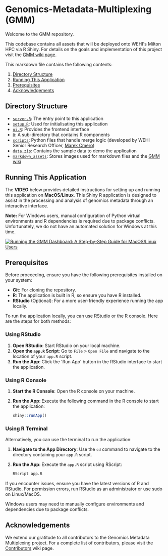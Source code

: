 # Genomics-Metadata-Multiplexing (GMM)

Welcome to the GMM repository.

This codebase contains all assets that will be deployed onto WEHI's Milton HPC via R Shiny. For details on the goals and implementation of this project visit the [GMM wiki page](https://github.com/WEHI-ResearchComputing/Genomics-Metadata-Multiplexing/wiki).

This markdown file contains the following contents:
1. [Directory Structure](#directory-structure)
2. [Running This Application](#running-this-application)
3. [Prerequisites](#prerequisites)
4. [Acknowledgements](#acknowledgements)

## Directory Structure
- [`server.R`](./server.R): The entry point to this application
- [`setup.R`](./setup.R): Used for initialisating this application
- [`ui.R`](./ui.R): Provides the frontend interface
- [`R`](./R): A sub-directory that contains R components
- [`scripts`](./scripts/): Python files that handle merge logic (developed by WEHI Senior Research Officer, [Marek Cmero](https://github.com/WEHIGenomicsRnD/celseq-sample-sheet-generator))
- [`data.zip`](./data.zip): Contains the sample data to demo the application
- [`markdown_assets`](./markdown_assets/): Stores images used for markdown files and the [GMM wiki]()

## Running This Application

The **VIDEO** below provides detailed instructions for setting up and running this application on **MacOS/Linux**. This Shiny R application is designed to assist in the processing and analysis of genomics metadata through an interactive interface.

**Note:** For Windows users, manual configuration of Python virtual environments and R dependencies is required due to package conflicts. Unfortunately, we do not have an automated solution for Windows at this time.

[![Running the GMM Dashboard: A Step-by-Step Guide for MacOS/Linux Users](http://img.youtube.com/vi/zbZt63h1bYc/0.jpg)](http://www.youtube.com/watch?v=zbZt63h1bYc "Running the GMM Dashboard: A Step-by-Step Guide for MacOS/Linux Users")

## Prerequisites

Before proceeding, ensure you have the following prerequisites installed on your system:

- **Git**: For cloning the repository.
- **R**: The application is built in R, so ensure you have R installed.
- **RStudio** (Optional): For a more user-friendly experience running the app locally.

To run the application locally, you can use RStudio or the R console. Here are the steps for both methods:

### Using RStudio

1. **Open RStudio**: Start RStudio on your local machine.
2. **Open the `app.R` Script**: Go to `File` > `Open File` and navigate to the location of your `app.R` script.
3. **Run the App**: Click the 'Run App' button in the RStudio interface to start the application.

### Using R Console

1. **Start the R Console**: Open the R console on your machine.
2. **Run the App**: Execute the following command in the R console to start the application:

    ```r
    shiny::runApp()
    ```

### Using R Terminal

Alternatively, you can use the terminal to run the application:

1. **Navigate to the App Directory**: Use the `cd` command to navigate to the directory containing your `app.R` script.
2. **Run the App**: Execute the `app.R` script using RScript:

    ```r
    RScript app.R
    ```

If you encounter issues, ensure you have the latest versions of R and RStudio. For permission errors, run RStudio as an administrator or use sudo on Linux/MacOS.

Windows users may need to manually configure environments and dependencies due to package conflicts.

## Acknowledgements
We extend our gratitude to all contributors to the Genomics Metadata Multiplexing project. For a complete list of contributors, please visit the [Contributors](https://github.com/WEHI-ResearchComputing/Genomics-Metadata-Multiplexing/wiki/Contributors) wiki page.
